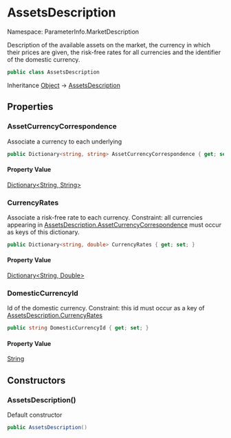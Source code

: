 # AssetsDescription

Namespace: ParameterInfo.MarketDescription

Description of the available assets on the market, the currency in which their prices are given, the risk-free rates for all currencies and the identifier of the domestic currency.

```csharp
public class AssetsDescription
```

Inheritance [Object](https://docs.microsoft.com/en-us/dotnet/api/system.object) → [AssetsDescription](./parameterinfo.marketdescription.assetsdescription.md)

## Properties

### **AssetCurrencyCorrespondence**

Associate a currency to each underlying

```csharp
public Dictionary<string, string> AssetCurrencyCorrespondence { get; set; }
```

#### Property Value

[Dictionary&lt;String, String&gt;](https://docs.microsoft.com/en-us/dotnet/api/system.collections.generic.dictionary-2)<br>

### **CurrencyRates**

Associate a risk-free rate to each currency. Constraint: all currencies appearing in [AssetsDescription.AssetCurrencyCorrespondence](./parameterinfo.marketdescription.assetsdescription.md#assetcurrencycorrespondence) 
 must occur as keys of this dictionary.

```csharp
public Dictionary<string, double> CurrencyRates { get; set; }
```

#### Property Value

[Dictionary&lt;String, Double&gt;](https://docs.microsoft.com/en-us/dotnet/api/system.collections.generic.dictionary-2)<br>

### **DomesticCurrencyId**

Id of the domestic currency. Constraint: this id must occur as a key of [AssetsDescription.CurrencyRates](./parameterinfo.marketdescription.assetsdescription.md#currencyrates)

```csharp
public string DomesticCurrencyId { get; set; }
```

#### Property Value

[String](https://docs.microsoft.com/en-us/dotnet/api/system.string)<br>

## Constructors

### **AssetsDescription()**

Default constructor

```csharp
public AssetsDescription()
```
